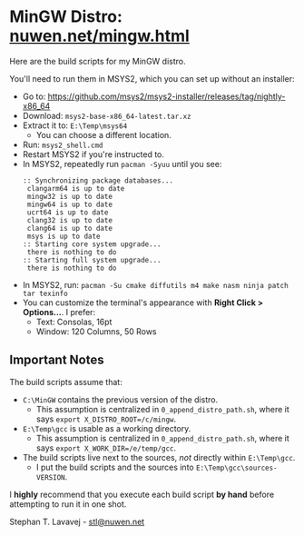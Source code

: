 # MinGW Distro: [nuwen.net/mingw.html](https://nuwen.net/mingw.html)

Here are the build scripts for my MinGW distro.

You'll need to run them in MSYS2, which you can set up without an installer:

* Go to: https://github.com/msys2/msys2-installer/releases/tag/nightly-x86_64
* Download: `msys2-base-x86_64-latest.tar.xz`
* Extract it to: `E:\Temp\msys64`
  + You can choose a different location.
* Run: `msys2_shell.cmd`
* Restart MSYS2 if you're instructed to.
* In MSYS2, repeatedly run `pacman -Syuu` until you see:
  ```
  :: Synchronizing package databases...
   clangarm64 is up to date
   mingw32 is up to date
   mingw64 is up to date
   ucrt64 is up to date
   clang32 is up to date
   clang64 is up to date
   msys is up to date
  :: Starting core system upgrade...
   there is nothing to do
  :: Starting full system upgrade...
   there is nothing to do
  ```
* In MSYS2, run: `pacman -Su cmake diffutils m4 make nasm ninja patch tar texinfo`
* You can customize the terminal's appearance with **Right Click > Options...**. I prefer:
  + Text: Consolas, 16pt
  + Window: 120 Columns, 50 Rows

## Important Notes

The build scripts assume that:

* `C:\MinGW` contains the previous version of the distro.
  + This assumption is centralized in `0_append_distro_path.sh`, where it says `export X_DISTRO_ROOT=/c/mingw`.
* `E:\Temp\gcc` is usable as a working directory.
  + This assumption is centralized in `0_append_distro_path.sh`, where it says `export X_WORK_DIR=/e/temp/gcc`.
* The build scripts live next to the sources, *not* directly within `E:\Temp\gcc`.
  + I put the build scripts and the sources into `E:\Temp\gcc\sources-VERSION`.

I **highly** recommend that you execute each build script **by hand** before attempting to run it in one shot.

Stephan T. Lavavej - stl@nuwen.net
